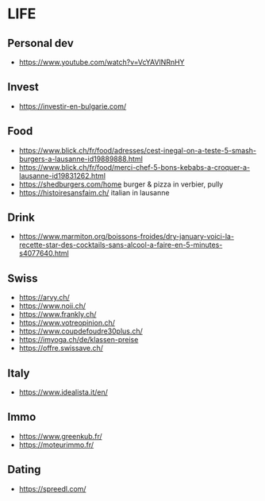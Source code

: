 
# LIFE

## Personal dev
- https://www.youtube.com/watch?v=VcYAVlNRnHY

## Invest
- https://investir-en-bulgarie.com/

## Food
- https://www.blick.ch/fr/food/adresses/cest-inegal-on-a-teste-5-smash-burgers-a-lausanne-id19889888.html
- https://www.blick.ch/fr/food/merci-chef-5-bons-kebabs-a-croquer-a-lausanne-id19831262.html
- https://shedburgers.com/home burger & pizza in verbier, pully
- https://histoiresansfaim.ch/ italian in lausanne

## Drink
- https://www.marmiton.org/boissons-froides/dry-january-voici-la-recette-star-des-cocktails-sans-alcool-a-faire-en-5-minutes-s4077640.html

## Swiss
- https://arvy.ch/
- https://www.noii.ch/
- https://www.frankly.ch/
- https://www.votreopinion.ch/
- https://www.coupdefoudre30plus.ch/
- https://imyoga.ch/de/klassen-preise
- https://offre.swissave.ch/

## Italy
- https://www.idealista.it/en/

## Immo
- https://www.greenkub.fr/
- https://moteurimmo.fr/

## Dating
- https://spreedl.com/

